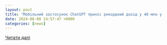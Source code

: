```yaml
---
layout: post
title: "Мобільний застосунок ChatGPT приніс рекордний дохід у 40 млн у липні. Читайте на UKR.NET"
date: 2024-08-08 14:57:47 +0000
categories: [news]
---
```


[Читати далі](https://www.ukr.net/news/details/technologies/106105101.html)
